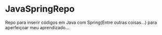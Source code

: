 # JavaSpringRepo
Repo para inserir códigos em Java com Spring(Entre outras coisas...) para aperfeiçoar meu aprendizado...
